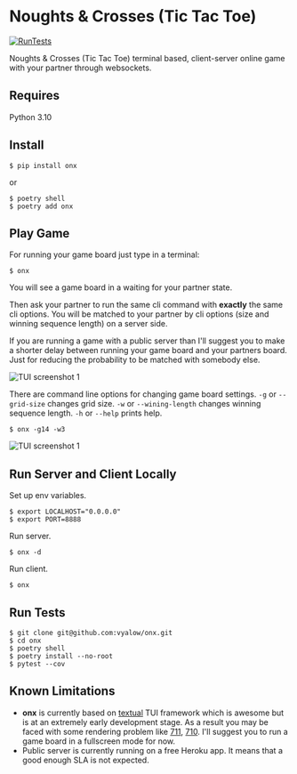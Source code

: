 # Noughts & Crosses (Tic Tac Toe)

[![RunTests](https://github.com/vyalovvldmr/onx/actions/workflows/run_tests.yml/badge.svg)](https://github.com/vyalovvldmr/onx/actions/workflows/run_tests.yml)

Noughts & Crosses (Tic Tac Toe) terminal based, client-server online game with your partner through websockets.

## Requires

Python 3.10

## Install

```
$ pip install onx
```

or

```
$ poetry shell
$ poetry add onx
```

## Play Game

For running your game board just type in a terminal:

```
$ onx
```

You will see a game board in a waiting for your partner state.

Then ask your partner to run the same cli command with **exactly** the same cli options.
You will be matched to your partner by cli options (size and winning sequence length) on a server side.

If you are running a game with a public server than I'll suggest you to make a shorter delay between running your game board and your partners board. Just for reducing the probability to be matched with somebody else.


![TUI screenshot 1](https://github.com/vyalovvldmr/onx/blob/master/static/screen1.png?raw=true)

There are command line options for changing game board settings.
`-g` or `--grid-size` changes grid size.
`-w` or `--wining-length` changes winning sequence length.
`-h` or `--help` prints help.

```
$ onx -g14 -w3
```

![TUI screenshot 1](https://github.com/vyalovvldmr/onx/blob/master/static/screen2.png?raw=true)

## Run Server and Client Locally

Set up env variables.

```
$ export LOCALHOST="0.0.0.0"
$ export PORT=8888
```

Run server.

```
$ onx -d
```

Run client.

```
$ onx
```

## Run Tests

```
$ git clone git@github.com:vyalow/onx.git
$ cd onx
$ poetry shell
$ poetry install --no-root
$ pytest --cov
```

## Known Limitations

- **onx** is currently based on [textual](https://github.com/Textualize/textual) TUI framework which is awesome
  but is at an extremely early development stage. As a result you may be faced with some rendering problem like [711](https://github.com/Textualize/textual/issues/711), [710](https://github.com/Textualize/textual/issues/710).
  I'll suggest you to run a game board in a fullscreen mode for now.
- Public server is currently running on a free Heroku app. It means that a good enough SLA is not expected.
